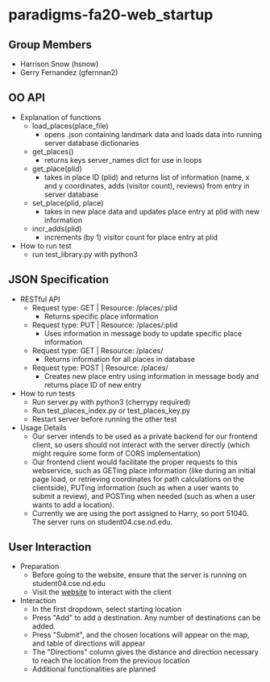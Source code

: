 # paradigms-fa20-web_startup

## Group Members
 - Harrison Snow (hsnow)
 - Gerry Fernandez (gfernnan2)

## OO API
 + Explanation of functions
   + load_places(place_file)
     + opens .json containing landmark data and loads data into running server database dictionaries
   + get_places()
     + returns keys server_names dict for use in loops
   + get_place(plid)
     + takes in place ID (plid) and returns list of information (name, x and y coordinates, adds (visitor count), reviews) from entry in server database
   + set_place(plid, place)
     + takes in new place data and updates place entry at plid with new information
   + incr_adds(plid)
     + increments (by 1) visitor count for place entry at plid
 + How to run test
   + run test_library.py with python3

## JSON Specification
 + RESTful API
   + Request type: GET  | Resource: /places/:plid
     + Returns specific place information
   + Request type: PUT  | Resource: /places/:plid
     + Uses information in message body to update specific place information 
   + Request type: GET  | Resource: /places/
     + Returns information for all places in database
   + Request type: POST | Resource: /places/
     + Creates new place entry using information in message body and returns place ID of new entry
 + How to run tests
   + Run server.py with python3 (cherrypy required)
   + Run test_places_index.py or test_places_key.py
   + Restart server before running the other test
 + Usage Details
   + Our server intends to be used as a private backend for our frontend client, so users should not interact with the server directly (which might require some form of CORS implementation)
   + Our frontend client would facilitate the proper requests to this webservice, such as GETing place information (like during an initial page load, or retrieving coordinates for path calculations on the clientside), PUTing information (such as when a user wants to submit a review), and POSTing when needed (such as when a user wants to add a location).
   + Currently we are using the port assigned to Harry, so port 51040. The server runs on student04.cse.nd.edu.

## User Interaction
 + Preparation
   + Before going to the website, ensure that the server is running on student04.cse.nd.edu
   + Visit the [website](http://hsnow567.gitlab.io/paradigms-fa20-web_startup/jsfrontend/index_map.html) to interact with the client
 + Interaction
   + In the first dropdown, select starting location
   + Press "Add" to add a destination. Any number of destinations can be added.
   + Press "Submit", and the chosen locations will appear on the map, and table of directions will appear
   + The "Directions" column gives the distance and direction necessary to reach the location from the previous location
   + Additional functionalities are planned
